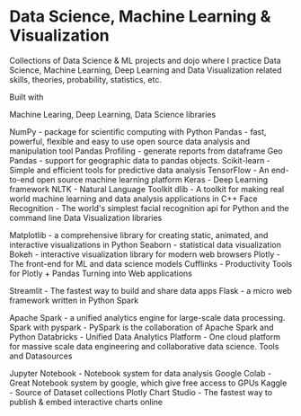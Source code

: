 # Data Science, Machine Learning & Visualization 

Collections of Data Science & ML projects and dojo where I practice Data Science, Machine Learning, Deep Learning and Data Visualization related skills, theories, probability, statistics, etc.

Built with

Machine Learing, Deep Learning, Data Science libraries

NumPy - package for scientific computing with Python
Pandas - fast, powerful, flexible and easy to use open source data analysis and manipulation tool
Pandas Profiling - generate reports from dataframe
Geo Pandas - support for geographic data to pandas objects.
Scikit-learn - Simple and efficient tools for predictive data analysis
TensorFlow - An end-to-end open source machine learning platform
Keras - Deep Learning framework
NLTK - Natural Language Toolkit
dlib - A toolkit for making real world machine learning and data analysis applications in C++
Face Recognition - The world's simplest facial recognition api for Python and the command line
Data Visualization libraries

Matplotlib - a comprehensive library for creating static, animated, and interactive visualizations in Python
Seaborn - statistical data visualization
Bokeh - interactive visualization library for modern web browsers
Plotly - The front-end for ML and data science models
Cufflinks - Productivity Tools for Plotly + Pandas
Turning into Web applications

Streamlit - The fastest way to build and share data apps
Flask - a micro web framework written in Python
Spark

Apache Spark - a unified analytics engine for large-scale data processing.
Spark with pyspark - PySpark is the collaboration of Apache Spark and Python
Databricks - Unified Data Analytics Platform - One cloud platform for massive scale data engineering and collaborative data science.
Tools and Datasources

Jupyter Notebook - Notebook system for data analysis
Google Colab - Great Notebook system by google, which give free access to GPUs
Kaggle - Source of Dataset collections
Plotly Chart Studio - The fastest way to publish & embed interactive charts online

